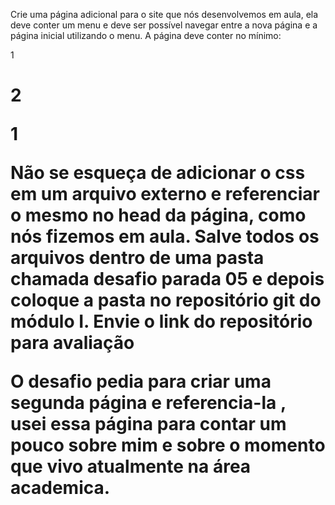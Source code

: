 Crie uma página adicional para o site que nós desenvolvemos em aula, 
    ela deve conter um menu e deve ser possível navegar entre a nova página e a página inicial utilizando o menu. 
    A página deve conter no mínimo:

1 <h1>
2 <p>
1 <img>

Não se esqueça de adicionar o css em um arquivo externo e referenciar o mesmo no head da página, como nós fizemos em aula.
Salve todos os arquivos dentro de uma pasta chamada desafio parada 05 e depois coloque a pasta no repositório git do módulo I.
 Envie o link do repositório para avaliação


 O desafio pedia para criar uma segunda página e referencia-la , usei essa página para contar um pouco sobre mim e sobre o momento que vivo atualmente na área academica.
